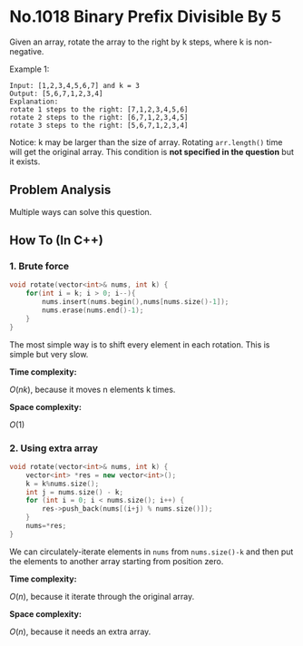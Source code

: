 No.1018 Binary Prefix Divisible By 5
=========
Given an array, rotate the array to the right by k steps, where k is non-negative.  
  
Example 1:
```
Input: [1,2,3,4,5,6,7] and k = 3
Output: [5,6,7,1,2,3,4]
Explanation:
rotate 1 steps to the right: [7,1,2,3,4,5,6]
rotate 2 steps to the right: [6,7,1,2,3,4,5]
rotate 3 steps to the right: [5,6,7,1,2,3,4]
```
Notice: k may be larger than the size of array. Rotating `arr.length()` time will get the original array. This condition is **not specified in the question** but it exists.  

## Problem Analysis  

Multiple ways can solve this question.  

## How To (In C++)
### 1. Brute force
```C++
void rotate(vector<int>& nums, int k) {
    for(int i = k; i > 0; i--){
        nums.insert(nums.begin(),nums[nums.size()-1]);
        nums.erase(nums.end()-1);
    }
}
```
The most simple way is to shift every element in each rotation. This is simple but very slow.  
  
**Time complexity:**  
  
$O(nk)$, because it moves n elements k times.  
  
**Space complexity:**  
  
$O(1)$  

### 2. Using extra array
```C++
void rotate(vector<int>& nums, int k) {
    vector<int> *res = new vector<int>();
    k = k%nums.size();
    int j = nums.size() - k;
    for (int i = 0; i < nums.size(); i++) {
        res->push_back(nums[(i+j) % nums.size()]);
    }
    nums=*res;
}
```
We can circulately-iterate elements in `nums` from `nums.size()-k` and then put the elements to another array starting from position zero.  
  
**Time complexity:**  
  
$O(n)$, because it iterate through the original array.  
  
**Space complexity:**  
  
$O(n)$, because it needs an extra array.  
